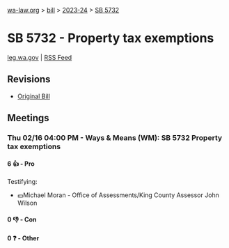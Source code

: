 [wa-law.org](/) > [bill](/bill/) > [2023-24](/bill/2023-24/) > [SB 5732](/bill/2023-24/sb/5732/)

# SB 5732 - Property tax exemptions
[leg.wa.gov](https://app.leg.wa.gov/billsummary?BillNumber=5732&Year=2023&Initiative=false) | [RSS Feed](./rss.xml)

## Revisions
* [Original Bill](1/)

## Meetings
### Thu 02/16 04:00 PM - Ways & Means (WM): SB 5732 Property tax exemptions
#### 6 👍 - Pro
Testifying:
* 💵Michael Moran - Office of Assessments/King County Assessor John Wilson

#### 0 👎 - Con

#### 0 ❓ - Other
